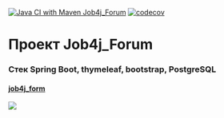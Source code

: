 [![Java CI with Maven Job4j_Forum](https://github.com/Dima-Stepanov/job4j_forum/actions/workflows/maven.yml/badge.svg)](https://github.com/Dima-Stepanov/job4j_forum/actions/workflows/maven.yml)
[![codecov](https://codecov.io/gh/Dima-Stepanov/job4j_forum/branch/main/graph/badge.svg?token=0uMjbFhS0N)](https://codecov.io/gh/Dima-Stepanov/job4j_forum)

<h1>Проект Job4j_Forum</h1>
<h3>Стек Spring Boot, thymeleaf, bootstrap, PostgreSQL</h3>


























<h4><a href="https://github.com/Dima-Stepanov/job4j_forum">job4j_form</a></h4>

![](img/job4_logo.png) <br>